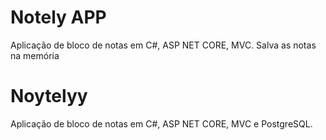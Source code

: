 # Notely APP
Aplicação de bloco de notas em C#, ASP NET CORE, MVC. Salva as notas na memória

# Noytelyy
Aplicação de bloco de notas em C#, ASP NET CORE, MVC e PostgreSQL.

